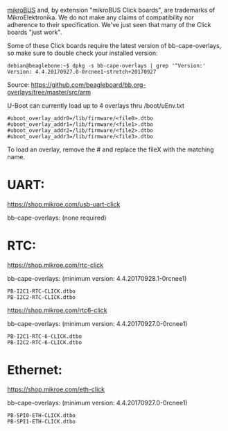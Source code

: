 [mikroBUS](https://www.mikroe.com/mikrobus/) and, by extension "mikroBUS Click boards", are trademarks of MikroElektronika. We do not make any claims of compatibility nor adherence to their specification. We've just seen that many of the Click boards "just work".

Some of these Click boards require the latest version of bb-cape-overlays, so make sure to double check your installed version:
```
debian@beaglebone:~$ dpkg -s bb-cape-overlays | grep '^Version:'
Version: 4.4.20170927.0-0rcnee1~stretch+20170927
```
Source: https://github.com/beagleboard/bb.org-overlays/tree/master/src/arm


U-Boot can currently load up to 4 overlays thru /boot/uEnv.txt

```
#uboot_overlay_addr0=/lib/firmware/<file0>.dtbo
#uboot_overlay_addr1=/lib/firmware/<file1>.dtbo
#uboot_overlay_addr2=/lib/firmware/<file2>.dtbo
#uboot_overlay_addr3=/lib/firmware/<file3>.dtbo
```

To load an overlay, remove the # and replace the fileX with the matching name.

# UART:

https://shop.mikroe.com/usb-uart-click

bb-cape-overlays: (none required)


# RTC:

https://shop.mikroe.com/rtc-click

bb-cape-overlays: (minimum version: 4.4.20170928.1-0rcnee1)
```
PB-I2C1-RTC-CLICK.dtbo
PB-I2C2-RTC-CLICK.dtbo
```

https://shop.mikroe.com/rtc6-click

bb-cape-overlays: (minimum version: 4.4.20170927.0-0rcnee1)
```
PB-I2C1-RTC-6-CLICK.dtbo
PB-I2C2-RTC-6-CLICK.dtbo
```

# Ethernet:

https://shop.mikroe.com/eth-click

bb-cape-overlays: (minimum version: 4.4.20170927.0-0rcnee1)
```
PB-SPI0-ETH-CLICK.dtbo
PB-SPI1-ETH-CLICK.dtbo
```

